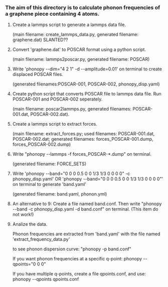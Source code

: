 ### The aim of this directory is to calculate phonon frequencies of a graphene piece containing 4 atoms.

1. Create a lammps script to generate a lammps data file.
   
   (main filename: create_lammps_data.py, generated filename: graphene.dat) SLANTED??
   
2. Convert 'graphene.dat' to POSCAR format using a python script.

   (main filename: lammps2poscar.py, generated filename: POSCAR) 
      
3. Write 'phonopy --dim="4 2 1" -d --amplitude=0.01' on terminal to create displaced POSCAR files.

   (generated filenames:POSCAR-001, POSCAR-002, phonopy_disp.yaml)
   
4. Create python script that converts POSCAR file to lammps data file. Run POSCAR-001 and POSCAR-002 seperately.
 
    (main filename: poscar2lammps.py, generated filenames: POSCAR-001.dat, POSCAR-002.dat).
   
5. Create a lammps script to extract forces.
 
     (main filename: extract_forces.py; used filenames: POSCAR-001.dat, POSCAR-002.dat; generated filenames: forces_POSCAR-001.dump, forces_POSCAR-002.dump)

6. Write "phonopy --lammps -f forces_POSCAR-*.dump" on terminal.
 
    (generated filename: FORCE_SETS)  
   
7. Write 'phonopy --band="0 0 0  0.5 0 0  1/3 1/3 0  0 0 0" -c phonopy_disp.yaml' OR 'phonopy --band="0 0 0  0.5 0 0  1/3 1/3 0  0 0 0"' on terminal to generate 'band.yaml'

    (generated filename: band.yaml, phonon.yml)

8. An alternative to 9: Create a file named band.conf. Then write "phonopy --band -c phonopy_disp.yaml -d band.conf" on terminal. (This item do not work!)

9. Analize the data.

    Phonon frequencies are extracted from 'band.yaml' with the file named 'extract_frequency_data.py'
    
    to see phonon dispersion curve:  "phonopy -p band.conf"
    
    If you want phonon frequencies at a specific q-point:  phonopy --qpoints="0 0 0"
    
    If you have multiple q-points, create a file qpoints.conf, and use:  phonopy --qpoints qpoints.conf
    

